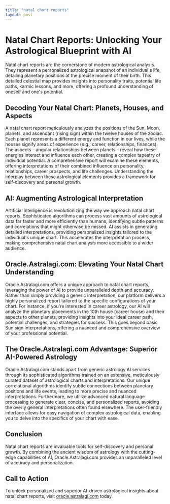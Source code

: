 ```yaml
---
title: "natal chart reports"
layout: post
---
```


# Natal Chart Reports: Unlocking Your Astrological Blueprint with AI

Natal chart reports are the cornerstone of modern astrological analysis.  They represent a personalized astrological snapshot of an individual's life, detailing planetary positions at the precise moment of their birth.  This detailed celestial map provides insights into personality traits, potential life paths, karmic lessons, and more, offering a profound understanding of oneself and one's potential.


## Decoding Your Natal Chart: Planets, Houses, and Aspects

A natal chart report meticulously analyzes the positions of the Sun, Moon, planets, and ascendant (rising sign) within the twelve houses of the zodiac.  Each planet represents a different energy and function in our lives, while the houses signify areas of experience (e.g., career, relationships, finances).  The aspects – angular relationships between planets – reveal how these energies interact and influence each other, creating a complex tapestry of individual potential.  A comprehensive report will examine these elements, offering interpretations of their combined influence on personality, relationships, career prospects, and life challenges.  Understanding the interplay between these astrological elements provides a framework for self-discovery and personal growth.


## AI: Augmenting Astrological Interpretation

Artificial intelligence is revolutionizing the way we approach natal chart reports.  Sophisticated algorithms can process vast amounts of astrological data far faster and more efficiently than humans, identifying subtle patterns and correlations that might otherwise be missed. AI assists in generating detailed interpretations, providing personalized insights tailored to the individual's unique chart.  This accelerates the interpretation process, making comprehensive natal chart analysis more accessible to a wider audience.


## Oracle.Astralagi.com: Elevating Your Natal Chart Understanding

Oracle.Astralagi.com offers a unique approach to natal chart reports, leveraging the power of AI to provide unparalleled depth and accuracy.  Rather than simply providing a generic interpretation, our platform delivers a highly personalized report tailored to the specific configurations of your chart.  For instance, if you're interested in career astrology, our AI will analyze the planetary placements in the 10th house (career house) and their aspects to other planets, providing insights into your ideal career path, potential challenges, and strategies for success.  This goes beyond basic Sun sign interpretations, offering a nuanced and comprehensive overview of your professional potential.


## The Oracle.Astralagi.com Advantage: Superior AI-Powered Astrology

Oracle.Astralagi.com stands apart from generic astrology AI services through its sophisticated algorithms trained on an extensive, meticulously curated dataset of astrological charts and interpretations.  Our unique correlational algorithms identify subtle connections between planetary positions and life events, leading to more precise and nuanced interpretations.  Furthermore, we utilize advanced natural language processing to generate clear, concise, and personalized reports, avoiding the overly general interpretations often found elsewhere.  The user-friendly interface allows for easy navigation of complex astrological data, enabling you to delve into the specifics of your chart with ease.


## Conclusion

Natal chart reports are invaluable tools for self-discovery and personal growth.  By combining the ancient wisdom of astrology with the cutting-edge capabilities of AI, Oracle.Astralagi.com provides an unparalleled level of accuracy and personalization.


## Call to Action

To unlock personalized and superior AI-driven astrological insights about natal chart reports, visit [oracle.astralagi.com](https://oracle.astralagi.com) today.